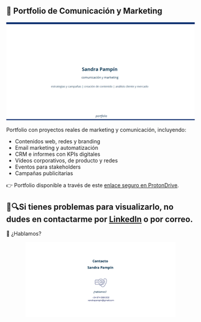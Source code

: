 ## 🧠 Portfolio de Comunicación y Marketing

<p align="center">
  <img src="https://github.com/sandrapampin/marketing-comunicacion-portfolio/blob/main/portfolio%20mkt%20y%20com.png" alt="Portada Portfolio" width="720px">
</p>

Portfolio con proyectos reales de marketing y comunicación, incluyendo:
- Contenidos web, redes y branding
- Email marketing y automatización
- CRM e informes con KPIs digitales
- Vídeos corporativos, de producto y redes
- Eventos para stakeholders
- Campañas publicitarias



👉 Portfolio  disponible a través de este [enlace seguro en ProtonDrive](https://drive.proton.me/urls/P2F20HZ9RW#JvqQAEVoVOh0).

🔐🔍Si tienes problemas para visualizarlo, no dudes en contactarme por [LinkedIn](https://www.linkedin.com/in/sandra-pamp%C3%ADn-5ba4953a/) o por correo.
---

📩 ¿Hablamos? 

<p align="center">
  <img src="https://github.com/sandrapampin/marketing-comunicacion-portfolio/blob/main/portfolio-contacto.png" alt="Contacto" width="400px">
</p>
